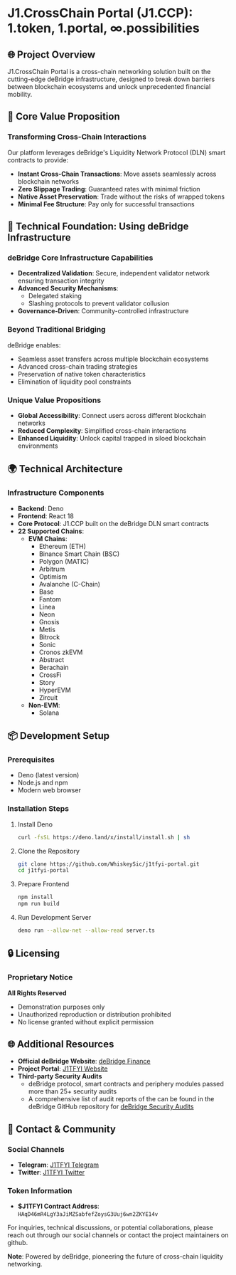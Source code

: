 # J1.CrossChain Portal (J1.CCP): 1.token, 1.portal, ∞.possibilities

## 🌐 Project Overview

J1.CrossChain Portal is a cross-chain networking solution built on the cutting-edge deBridge infrastructure, designed to break down barriers between blockchain ecosystems and unlock unprecedented financial mobility.

## 🚀 Core Value Proposition

### Transforming Cross-Chain Interactions

Our platform leverages deBridge's Liquidity Network Protocol (DLN) smart contracts to provide:
- **Instant Cross-Chain Transactions**: Move assets seamlessly across blockchain networks
- **Zero Slippage Trading**: Guaranteed rates with minimal friction
- **Native Asset Preservation**: Trade without the risks of wrapped tokens
- **Minimal Fee Structure**: Pay only for successful transactions

## 🔗 Technical Foundation: Using deBridge Infrastructure

### deBridge Core Infrastructure Capabilities
- **Decentralized Validation**: Secure, independent validator network ensuring transaction integrity
- **Advanced Security Mechanisms**: 
  - Delegated staking
  - Slashing protocols to prevent validator collusion
- **Governance-Driven**: Community-controlled infrastructure

### Beyond Traditional Bridging
deBridge enables:
- Seamless asset transfers across multiple blockchain ecosystems
- Advanced cross-chain trading strategies
- Preservation of native token characteristics
- Elimination of liquidity pool constraints

### Unique Value Propositions
- **Global Accessibility**: Connect users across different blockchain networks
- **Reduced Complexity**: Simplified cross-chain interactions
- **Enhanced Liquidity**: Unlock capital trapped in siloed blockchain environments

## 🌍 Technical Architecture

### Infrastructure Components
- **Backend**: Deno
- **Frontend**: React 18
- **Core Protocol**: J1.CCP built on the deBridge DLN smart contracts
- **22 Supported Chains**: 
  - **EVM Chains**:
    - Ethereum (ETH)
    - Binance Smart Chain (BSC)
    - Polygon (MATIC)
    - Arbitrum
    - Optimism
    - Avalanche (C-Chain)
    - Base
    - Fantom
    - Linea
    - Neon
    - Gnosis
    - Metis
    - Bitrock
    - Sonic
    - Cronos zkEVM
    - Abstract
    - Berachain
    - CrossFi
    - Story
    - HyperEVM
    - Zircuit
  - **Non-EVM**:
    - Solana

## 📦 Development Setup

### Prerequisites
- Deno (latest version)
- Node.js and npm
- Modern web browser

### Installation Steps
1. Install Deno
   ```bash
   curl -fsSL https://deno.land/x/install/install.sh | sh
   ```

2. Clone the Repository
   ```bash
   git clone https://github.com/WhiskeySic/j1tfyi-portal.git
   cd j1tfyi-portal
   ```

3. Prepare Frontend
   ```bash
   npm install
   npm run build
   ```

4. Run Development Server
   ```bash
   deno run --allow-net --allow-read server.ts
   ```

## 🔒 Licensing

### Proprietary Notice
**All Rights Reserved**
- Demonstration purposes only
- Unauthorized reproduction or distribution prohibited
- No license granted without explicit permission

## 🌐 Additional Resources
- **Official deBridge Website**: [deBridge Finance](https://debridge.finance/)
- **Project Portal**: [J1TFYI Website](https://j1t.fyi/)
- **Third-party Security Audits**
    - deBridge protocol, smart contracts and periphery modules passed more than 25+ security audits 
    - A comprehensive list of audit reports of the can be found in the deBridge GitHub repository for [deBridge Security Audits](https://github.com/debridge-finance/debridge-security)

## 🤝 Contact & Community

### Social Channels
- **Telegram**: [J1TFYI Telegram](https://t.me/j1tfyi)
- **Twitter**: [J1TFYI Twitter](https://x.com/j1tfyi)

### Token Information
- **$J1TFYI Contract Address**: `HAqD46mR4LgY3aJiMZSabfefZoysG3Uuj6wn2ZKYE14v`

For inquiries, technical discussions, or potential collaborations, please reach out through our social channels or contact the project maintainers on github.

**Note**: Powered by deBridge, pioneering the future of cross-chain liquidity networking.
